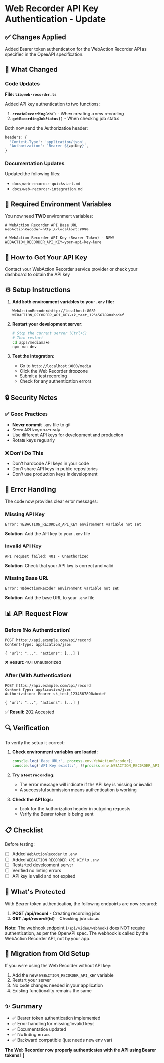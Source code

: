# Web Recorder API Key Authentication - Update

## ✅ Changes Applied

Added Bearer token authentication for the WebAction Recorder API as specified in the OpenAPI specification.

## 🔐 What Changed

### Code Updates

**File: `lib/web-recorder.ts`**

Added API key authentication to two functions:

1. **`createRecordingJob()`** - When creating a new recording
2. **`getRecordingJobStatus()`** - When checking job status

Both now send the Authorization header:

```typescript
headers: {
  'Content-Type': 'application/json',
  'Authorization': `Bearer ${apiKey}`,
}
```

### Documentation Updates

Updated the following files:

- `docs/web-recorder-quickstart.md`
- `docs/web-recorder-integration.md`

## 📝 Required Environment Variables

You now need **TWO** environment variables:

```env
# WebAction Recorder API Base URL
WebActionRecoder=http://localhost:8080

# WebAction Recorder API Key (Bearer Token) - NEW!
WEBACTION_RECORDER_API_KEY=your-api-key-here
```

## 🔑 How to Get Your API Key

Contact your WebAction Recorder service provider or check your dashboard to obtain the API key.

## ⚙️ Setup Instructions

1. **Add both environment variables to your `.env` file:**

   ```env
   WebActionRecoder=http://localhost:8080
   WEBACTION_RECORDER_API_KEY=sk_test_1234567890abcdef
   ```

2. **Restart your development server:**

   ```bash
   # Stop the current server (Ctrl+C)
   # Then restart
   cd apps/mediamake
   npm run dev
   ```

3. **Test the integration:**
   - Go to `http://localhost:3000/media`
   - Click the Web Recorder dropzone
   - Submit a test recording
   - Check for any authentication errors

## 🔒 Security Notes

### ✅ Good Practices

- **Never commit** `.env` file to git
- Store API keys securely
- Use different API keys for development and production
- Rotate keys regularly

### ❌ Don't Do This

- Don't hardcode API keys in your code
- Don't share API keys in public repositories
- Don't use production keys in development

## 🧪 Error Handling

The code now provides clear error messages:

### Missing API Key

```
Error: WEBACTION_RECORDER_API_KEY environment variable not set
```

**Solution:** Add the API key to your `.env` file

### Invalid API Key

```
API request failed: 401 - Unauthorized
```

**Solution:** Check that your API key is correct and valid

### Missing Base URL

```
Error: WebActionRecoder environment variable not set
```

**Solution:** Add the base URL to your `.env` file

## 📊 API Request Flow

### Before (No Authentication)

```
POST https://api.example.com/api/record
Content-Type: application/json

{ "url": "...", "actions": [...] }
```

❌ **Result:** 401 Unauthorized

### After (With Authentication)

```
POST https://api.example.com/api/record
Content-Type: application/json
Authorization: Bearer sk_test_1234567890abcdef

{ "url": "...", "actions": [...] }
```

✅ **Result:** 202 Accepted

## 🔍 Verification

To verify the setup is correct:

1. **Check environment variables are loaded:**

   ```typescript
   console.log('Base URL:', process.env.WebActionRecoder);
   console.log('API Key exists:', !!process.env.WEBACTION_RECORDER_API_KEY);
   ```

2. **Try a test recording:**
   - The error message will indicate if the API key is missing or invalid
   - A successful submission means authentication is working

3. **Check the API logs:**
   - Look for the Authorization header in outgoing requests
   - Verify the Bearer token is being sent

## 📋 Checklist

Before testing:

- [ ] Added `WebActionRecoder` to `.env`
- [ ] Added `WEBACTION_RECORDER_API_KEY` to `.env`
- [ ] Restarted development server
- [ ] Verified no linting errors
- [ ] API key is valid and not expired

## 🎯 What's Protected

With Bearer token authentication, the following endpoints are now secured:

1. **POST /api/record** - Creating recording jobs
2. **GET /api/record/{id}** - Checking job status

**Note:** The webhook endpoint (`/api/video/webhook`) does NOT require authentication, as per the OpenAPI spec. The webhook is called by the WebAction Recorder API, not by your app.

## 🔄 Migration from Old Setup

If you were using the Web Recorder without API key:

1. Add the new `WEBACTION_RECORDER_API_KEY` variable
2. Restart your server
3. No code changes needed in your application
4. Existing functionality remains the same

## ✨ Summary

- ✅ Bearer token authentication implemented
- ✅ Error handling for missing/invalid keys
- ✅ Documentation updated
- ✅ No linting errors
- ✅ Backward compatible (just needs new env var)

**The Web Recorder now properly authenticates with the API using Bearer tokens!** 🎉
